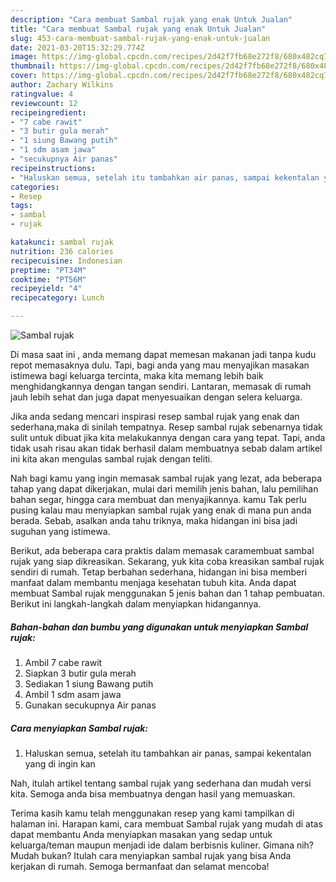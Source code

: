 ```yaml
---
description: "Cara membuat Sambal rujak yang enak Untuk Jualan"
title: "Cara membuat Sambal rujak yang enak Untuk Jualan"
slug: 453-cara-membuat-sambal-rujak-yang-enak-untuk-jualan
date: 2021-03-20T15:32:29.774Z
image: https://img-global.cpcdn.com/recipes/2d42f7fb68e272f8/680x482cq70/sambal-rujak-foto-resep-utama.jpg
thumbnail: https://img-global.cpcdn.com/recipes/2d42f7fb68e272f8/680x482cq70/sambal-rujak-foto-resep-utama.jpg
cover: https://img-global.cpcdn.com/recipes/2d42f7fb68e272f8/680x482cq70/sambal-rujak-foto-resep-utama.jpg
author: Zachary Wilkins
ratingvalue: 4
reviewcount: 12
recipeingredient:
- "7 cabe rawit"
- "3 butir gula merah"
- "1 siung Bawang putih"
- "1 sdm asam jawa"
- "secukupnya Air panas"
recipeinstructions:
- "Haluskan semua, setelah itu tambahkan air panas, sampai kekentalan yang di ingin kan"
categories:
- Resep
tags:
- sambal
- rujak

katakunci: sambal rujak 
nutrition: 236 calories
recipecuisine: Indonesian
preptime: "PT34M"
cooktime: "PT56M"
recipeyield: "4"
recipecategory: Lunch

---
```



![Sambal rujak](https://img-global.cpcdn.com/recipes/2d42f7fb68e272f8/680x482cq70/sambal-rujak-foto-resep-utama.jpg)

Di masa  saat ini , anda memang dapat memesan makanan jadi tanpa kudu repot memasaknya dulu. Tapi, bagi anda yang mau menyajikan masakan istimewa bagi keluarga tercinta, maka kita memang lebih baik menghidangkannya dengan tangan sendiri. Lantaran, memasak di rumah jauh lebih sehat dan juga dapat menyesuaikan dengan selera keluarga.

Jika anda sedang mencari inspirasi resep sambal rujak yang enak dan sederhana,maka di sinilah tempatnya. Resep sambal rujak  sebenarnya tidak sulit untuk dibuat jika kita melakukannya dengan cara yang tepat. Tapi, anda tidak usah risau akan tidak berhasil dalam membuatnya 
sebab dalam artikel ini kita akan mengulas sambal rujak dengan teliti.  



Nah bagi kamu yang ingin memasak sambal rujak yang lezat, ada beberapa tahap yang dapat dikerjakan, mulai dari memilih jenis bahan, lalu pemilihan bahan segar, hingga cara membuat dan menyajikannya. kamu Tak perlu pusing kalau mau menyiapkan sambal rujak yang enak di mana pun anda berada. Sebab, asalkan anda  tahu triknya, maka hidangan ini bisa jadi suguhan yang istimewa.

Berikut, ada beberapa cara praktis  dalam memasak caramembuat sambal rujak yang siap dikreasikan. Sekarang, yuk kita coba kreasikan sambal rujak sendiri di rumah. Tetap berbahan sederhana, hidangan ini bisa memberi manfaat dalam membantu menjaga kesehatan tubuh kita. Anda dapat membuat Sambal rujak menggunakan 5 jenis bahan dan 1 tahap pembuatan. Berikut ini langkah-langkah dalam menyiapkan hidangannya.

<!--inarticleads1-->

##### Bahan-bahan dan bumbu yang digunakan untuk menyiapkan Sambal rujak:

1. Ambil 7 cabe rawit
1. Siapkan 3 butir gula merah
1. Sediakan 1 siung Bawang putih
1. Ambil 1 sdm asam jawa
1. Gunakan secukupnya Air panas




<!--inarticleads2-->

##### Cara menyiapkan Sambal rujak:

1. Haluskan semua, setelah itu tambahkan air panas, sampai kekentalan yang di ingin kan




Nah, itulah artikel tentang  sambal rujak  yang sederhana dan mudah versi kita. Semoga anda bisa membuatnya dengan hasil yang memuaskan. 

Terima kasih kamu telah menggunakan resep yang kami tampilkan di halaman ini. Harapan kami, cara membuat  Sambal rujak yang mudah di atas dapat membantu Anda menyiapkan masakan yang sedap untuk keluarga/teman maupun menjadi ide dalam berbisnis kuliner. Gimana nih? Mudah bukan? Itulah cara menyiapkan sambal rujak yang bisa Anda kerjakan di rumah. Semoga bermanfaat dan selamat mencoba!

